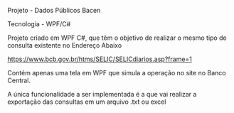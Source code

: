 ﻿Projeto - Dados Públicos Bacen


Tecnologia - WPF/C#

Projeto criado em WPF C#, que têm o objetivo de realizar o mesmo tipo de consulta existente no Endereço Abaixo

https://www.bcb.gov.br/htms/SELIC/SELICdiarios.asp?frame=1

Contém apenas uma tela em WPF que simula a operação no site no Banco Central.

A única funcionalidade a ser implementada é a que vai realizar a exportação das consultas em um arquivo .txt ou excel

